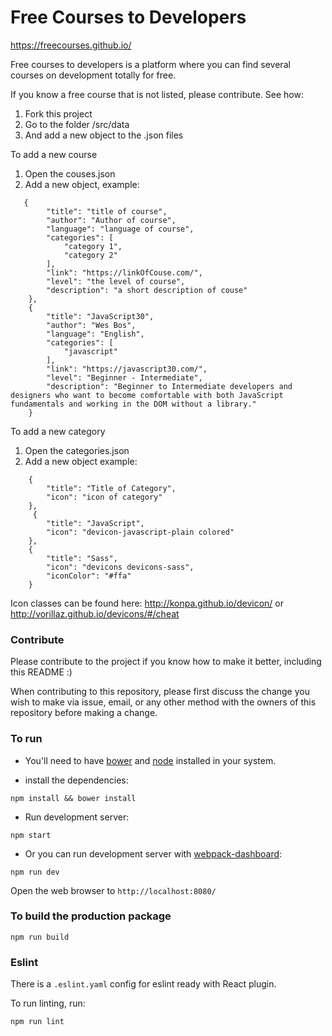 # Free Courses to Developers

https://freecourses.github.io/

Free courses to developers is a platform where you can find several courses on development totally for free.

If you know a free course that is not listed, please contribute. See how:

1. Fork this project
2. Go to the folder /src/data
3. And add a new object to the .json files

To add a new course
1. Open the couses.json
2. Add a new object, example:
```
   {
        "title": "title of course",
        "author": "Author of course",
        "language": "language of course",
        "categories": [
            "category 1",
            "category 2"
        ],
        "link": "https://linkOfCouse.com/",
        "level": "the level of course",
        "description": "a short description of couse"
    },
    {
        "title": "JavaScript30",
        "author": "Wes Bos",
        "language": "English",
        "categories": [
            "javascript"
        ],
        "link": "https://javascript30.com/",
        "level": "Beginner - Intermediate",
        "description": "Beginner to Intermediate developers and designers who want to become comfortable with both JavaScript fundamentals and working in the DOM without a library."
    }
```

To add a new category
1. Open the categories.json
2. Add a new object example:
```
    {
        "title": "Title of Category",
        "icon": "icon of category"
    },
     {
        "title": "JavaScript",
        "icon": "devicon-javascript-plain colored"
    },
    {
        "title": "Sass",
        "icon": "devicons devicons-sass",
        "iconColor": "#ffa"
    }
```

Icon classes can be found here: http://konpa.github.io/devicon/ or http://vorillaz.github.io/devicons/#/cheat

### Contribute
Please contribute to the project if you know how to make it better, including this README :)

When contributing to this repository, please first discuss the change you wish to make via issue, email, or any other method with the owners of this repository before making a change.

### To run

* You'll need to have [bower](https://bower.io/) and [node](https://nodejs.org/en/) installed in your system.


* install the dependencies:

```
npm install && bower install
```

* Run development server:

```
npm start
```

* Or you can run development server with [webpack-dashboard](https://github.com/FormidableLabs/webpack-dashboard):

```
npm run dev
```

Open the web browser to `http://localhost:8080/`


### To build the production package

```
npm run build
```


### Eslint
There is a `.eslint.yaml` config for eslint ready with React plugin.

To run linting, run:

```
npm run lint
```

